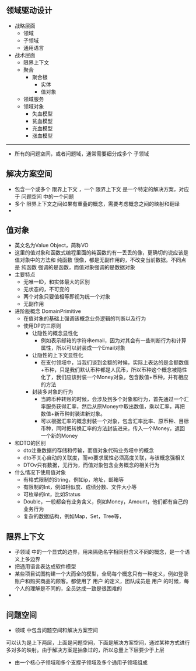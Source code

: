 领域驱动设计
---------------------------
+ 战略层面
    * 领域
    * 子领域
    * 通用语言
+ 战术层面
    * 限界上下文
    + 聚合
        + 聚合根
            * 实体
            * 值对象
    * 领域服务
    + 领域对象
        * 失血模型
        * 贫血模型
        * 充血模型
        * 涨血模型


---------------------------
* 所有的问题空间，或者问题域，通常需要细分成多个 子领域


解决方案空间
---------------------------
- 包含一个或多个 限界上下文 ，一个 限界上下文 是一个特定的解决方案，对应于 问题空间 中的一个问题
- 多个 限界上下文之间如果有重叠的概念，需要考虑概念之间的映射和翻译
-


值对象
---------------------------
- 英文名为Value Object，简称VO
- 这里的值对象和函数式编程里面的纯函数的有一丢丢的像，更确切的说应该是值对象中的方法和 纯函数 很像，都是无副作用的，不改变当前数据。不同点是 纯函数 强调的是函数，而值对象强调的是数据对象
- 主要特点
	- 无唯一ID，和实体最大的区别
	- 无状态的，不可变的
	- 两个对象只要值相等即视为统一个对象
	- 无副作用
- 进阶版概念 DomainPrimitive
	- 在值对象的基础上强调该概念业务逻辑的判断以及行为
	- 使用DP的三原则
		- 让隐性的概念显性化
			- 例如表示邮箱的字符串email，因为对其会有一些判断行为和计算属性，所以可以封装成一个Email对象
		- 让隐性的上下文显性化
			- 在支付领域中，当我们谈到金额的时候，实际上表达的是金额数值+币种，只是我们默认币种都是人民币，所以币种这个概念被隐性化了，我们应该封装一个Money对象，包含数值+币种，并有相应的方法
		- 封装多对象的行为
			- 当跨币种转账的时候，会涉及到多个对象和行为，首先通过一个汇率服务获得汇率，然后从原Money中取出数值，乘以汇率，再把数值+新币种封装进新对象。
			- 可以根据汇率的概念封装一个对象，包含汇率比率、原币种、目标币种，同时把转换汇率的方法封装进来，传入一个Money，返回一个新的Money
- 和DTO的区别
	- dto注重数据的存储和传输，而值对象代码业务域中的概念
	- dto不关心自动的关联度，而vo要求属性必须高度关联，与该概念强相关
	- DTOv只有数据，无行为，而值对象包含业务概念的相关行为
- 什么情况下使用值对象
	- 有格式限制的String，例如ip，地址，邮箱等
	- 有限制的Int，例如相似度、成绩分数、文件大小等
	- 可枚举的int，比如Status
	- Double，一般都会有业务含义，例如Money，Amount，他们都有自己的业务行为
	- 复杂的数据结构，例如Map，Set，Tree等，


限界上下文
---------------------------
- 子领域 中的一个显式的边界，用来隔绝名字相同但含义不同的概念，是一个语义上多边界
- 把通用语言表达成软件模型
- 某些项目试图构建一个大而全的模型，全局每个概念只有一种定义，例如登录账户和购买商品的顾客。都使用了 用户 的定义，团队成员是 用户 的时候，每个人的理解是不同的，全员达成一致是很困难的
-


问题空间
---------------------------
* 领域 中包含问题空间和解决方案空间

可以认为是上下两层，上面是问题空间，下面是解决方案空间，通过某种方式进行多对多的映射。由于解决方案是抽象过的，所以总量上下层要少于上层
* 由一个核心子领域和多个支撑子领域及多个通用子领域组成

